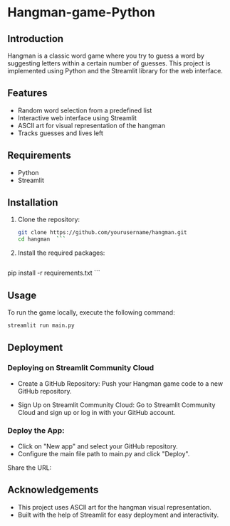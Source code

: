 # Hangman-game-Python

## Introduction
Hangman is a classic word game where you try to guess a word by suggesting letters within a certain number of guesses. This project is implemented using Python and the Streamlit library for the web interface.
## Features
- Random word selection from a predefined list
- Interactive web interface using Streamlit
- ASCII art for visual representation of the hangman
- Tracks guesses and lives left

## Requirements
- Python
- Streamlit

## Installation

1. Clone the repository:
   ```bash
   git clone https://github.com/yourusername/hangman.git
   cd hangman  ```

2. Install the required packages:
   ```bash   
pip install -r requirements.txt ```

## Usage
To run the game locally, execute the following command:
 ```bash
streamlit run main.py
```

## Deployment

### Deploying on Streamlit Community Cloud
- Create a GitHub Repository:
Push your Hangman game code to a new GitHub repository.

- Sign Up on Streamlit Community Cloud:
Go to Streamlit Community Cloud and sign up or log in with your GitHub account.

### Deploy the App:

- Click on "New app" and select your GitHub repository.
- Configure the main file path to main.py and click "Deploy".

Share the URL:


## Acknowledgements
- This project uses ASCII art for the hangman visual representation.
- Built with the help of Streamlit for easy deployment and interactivity.



